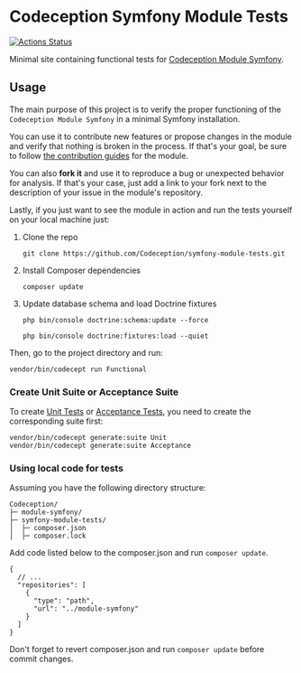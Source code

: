 # Codeception Symfony Module Tests

[![Actions Status](https://github.com/Codeception/symfony-module-tests/workflows/CI/badge.svg)](https://github.com/Codeception/symfony-module-tests/actions)

Minimal site containing functional tests for [Codeception Module Symfony](https://github.com/Codeception/module-symfony).

## Usage

The main purpose of this project is to verify the proper functioning of the `Codeception Module Symfony` in a minimal Symfony installation.

You can use it to contribute new features or propose changes in the module and verify that nothing is broken in the process.
If that's your goal, be sure to follow [the contribution guides](https://github.com/Codeception/module-symfony/blob/master/CONTRIBUTING.md) for the module.

You can also **fork it** and use it to reproduce a bug or unexpected behavior for analysis.
If that's your case, just add a link to your fork next to the description of your issue in the module's repository.

Lastly, if you just want to see the module in action and run the tests yourself on your local machine just:

1. Clone the repo
   ```shell
   git clone https://github.com/Codeception/symfony-module-tests.git
   ```
2. Install Composer dependencies
   ```shell
   composer update
   ```
3. Update database schema and load Doctrine fixtures
   ```shell
   php bin/console doctrine:schema:update --force
   
   php bin/console doctrine:fixtures:load --quiet
   ```

Then, go to the project directory and run:

```shell
vendor/bin/codecept run Functional
```

### Create Unit Suite or Acceptance Suite

To create [Unit Tests](https://codeception.com/docs/05-UnitTests) or [Acceptance Tests](https://codeception.com/docs/03-AcceptanceTests), you need to create the corresponding suite first:
```shell
vendor/bin/codecept generate:suite Unit
vendor/bin/codecept generate:suite Acceptance
```

### Using local code for tests

Assuming you have the following directory structure:
```
Codeception/
├─ module-symfony/
├─ symfony-module-tests/
│  ├─ composer.json
│  ├─ composer.lock
```

Add code listed below to the composer.json and run `composer update`.
```
{
  // ...
  "repositories": [
    {
      "type": "path",
      "url": "../module-symfony"
    }
  ]
}
```

Don't forget to revert composer.json and run `composer update` before commit changes.
